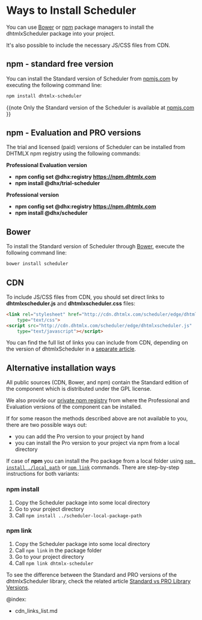 Ways to Install Scheduler 
================================

You can use [Bower](https://bower.io/) or [npm](https://www.npmjs.com/) package managers to install the dhtmlxScheduler package into your project.

It's also possible to include the necessary JS/CSS files from CDN.

npm - standard free version
-------------------------

You can install the Standard version of Scheduler from [npmjs.com](https://www.npmjs.com/package/dhtmlx-scheduler) by executing the following command line:

~~~html
npm install dhtmlx-scheduler
~~~

{{note Only the Standard version of the Scheduler is available at [npmjs.com](https://www.npmjs.com/package/dhtmlx-scheduler) }}

npm - Evaluation and PRO versions
-----------------------------------

The trial and licensed (paid) versions of Scheduler can be installed from DHTMLX npm registry using the following commands:

**Professional Evaluation version**

- **npm config set @dhx<wbr />:registry https://npm.dhtmlx.com**
- **npm install @dhx/trial-scheduler**


**Professional version**

- **npm config set @dhx<wbr />:registry https://npm.dhtmlx.com**
- **npm install @dhx/scheduler**



Bower
-------------------------

To install the Standard version of Scheduler through [Bower](https://bower.io/), execute the following command line:

~~~html
bower install scheduler
~~~

CDN
-----

To include JS/CSS files from CDN, you should set direct links to **dhtmlxscheduler.js** and **dhtmlxscheduler.css** files:

~~~html
<link rel="stylesheet" href="http://cdn.dhtmlx.com/scheduler/edge/dhtmlxscheduler.css" 
	type="text/css"> 
<script src="http://cdn.dhtmlx.com/scheduler/edge/dhtmlxscheduler.js" 
	type="text/javascript"></script>  
~~~

You can find the full list of links you can include from CDN, depending on the version of dhtmlxScheduler in a [separate article](cdn_links_list.md).

Alternative installation ways
---------------------------------

All public sources (CDN, Bower, and npm) contain the Standard edition of the component which is distributed under the GPL license.

We also provide our [private npm registry](#npmevaluationandproversions) from where the Professional and Evaluation versions of the component can be installed. 

If for some reason the methods described above are not available to you, there are two possible ways out:
 
- you can add the Pro version to your project by hand
- you can install the Pro version to your project via npm from a local directory

If case of **npm** you can install the Pro package from a local folder using  [`npm install ./local_path`](https://docs.npmjs.com/cli/install) or [`npm link`](https://docs.npmjs.com/cli/link) commands.
There are step-by-step instructions for both variants:

### npm install

1. Copy the Scheduler package into some local directory
2. Go to your project directory
3. Call `npm install ../scheduler-local-package-path`

### npm link

1. Copy the Scheduler package into some local directory
2. Call `npm link` in the package folder
3. Go to your project directory
4. Call `npm link dhtmlx-scheduler`

To see the difference between the Standard and PRO versions of the dhtmlxScheduler library, check the related article [Standard vs PRO Library Versions](editions_comparison.md).

@index:
- cdn_links_list.md